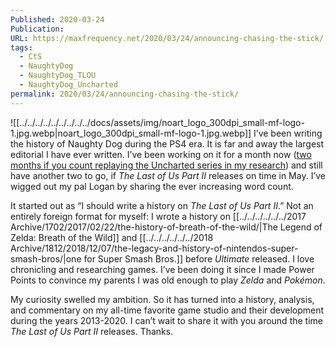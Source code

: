 ```yaml
---
Published: 2020-03-24
Publication: 
URL: https://maxfrequency.net/2020/03/24/announcing-chasing-the-stick/
tags:
  - CtS
  - NaughtyDog
  - NaughtyDog_TLOU
  - NaughtyDog_Uncharted
permalink: 2020/03/24/announcing-chasing-the-stick/
---
```

![[../../../../../../../../../docs/assets/img/noart_logo_300dpi_small-mf-logo-1.jpg.webp|noart_logo_300dpi_small-mf-logo-1.jpg.webp]]
I’ve been writing the history of Naughty Dog during the PS4 era. It is far and away the largest editorial I have ever written. I’ve been working on it for a month now ([two months if you count replaying the Uncharted series in my research](https://twitter.com/MaxRoberts143/status/1224484769997651968)) and still have another two to go, if *The Last of Us Part II* releases on time in May. I’ve wigged out my pal Logan by sharing the ever increasing word count.

It started out as “I should write a history on *The Last of Us Part II*.” Not an entirely foreign format for myself: I wrote a history on [[../../../../../../2017 Archive/1702/2017/02/22/the-history-of-breath-of-the-wild/|The Legend of Zelda: Breath of the Wild]] and [[../../../../../../2018 Archive/1812/2018/12/07/the-legacy-and-history-of-nintendos-super-smash-bros/|one for Super Smash Bros.]] before *Ultimate* released. I love chronicling and researching games. I’ve been doing it since I made Power Points to convince my parents I was old enough to play *Zelda* and *Pokémon*.

My curiosity swelled my ambition. So it has turned into a history, analysis, and commentary on my all-time favorite game studio and their development during the years 2013-2020. I can’t wait to share it with you around the time *The Last of Us Part II* releases. Thanks.